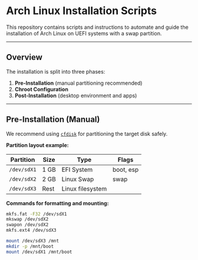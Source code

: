 # Arch Linux Installation Scripts

This repository contains scripts and instructions to automate and guide the installation of Arch Linux on UEFI systems with a swap partition.

---

## Overview

The installation is split into three phases:

1. **Pre-Installation** (manual partitioning recommended)
2. **Chroot Configuration**
3. **Post-Installation** (desktop environment and apps)

---

## Pre-Installation (Manual)

We recommend using [`cfdisk`](https://man.archlinux.org/man/cfdisk.8) for partitioning the target disk safely.

**Partition layout example:**

| Partition | Size   | Type             | Flags       |
| --------- | ------ | ---------------- | ----------- |
| `/dev/sdX1` | 1 GB   | EFI System       | boot, esp   |
| `/dev/sdX2` | 2 GB   | Linux Swap       | swap        |
| `/dev/sdX3` | Rest   | Linux filesystem |             |

**Commands for formatting and mounting:**

```bash
mkfs.fat -F32 /dev/sdX1
mkswap /dev/sdX2
swapon /dev/sdX2
mkfs.ext4 /dev/sdX3

mount /dev/sdX3 /mnt
mkdir -p /mnt/boot
mount /dev/sdX1 /mnt/boot

